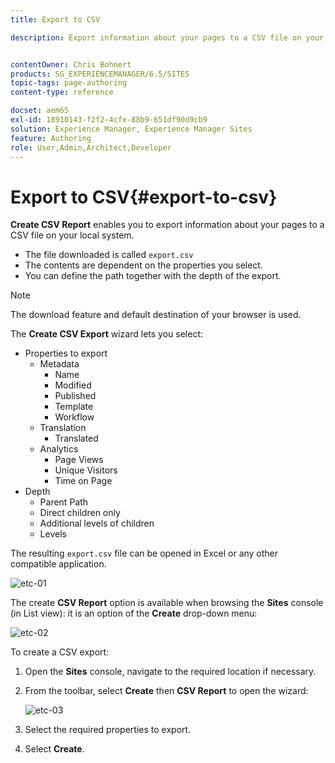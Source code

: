 ```yaml
---
title: Export to CSV

description: Export information about your pages to a CSV file on your local system


contentOwner: Chris Bohnert
products: SG_EXPERIENCEMANAGER/6.5/SITES
topic-tags: page-authoring
content-type: reference

docset: aem65
exl-id: 18910143-f2f2-4cfe-88b9-651df90d9cb9
solution: Experience Manager, Experience Manager Sites
feature: Authoring
role: User,Admin,Architect,Developer
---
```

# Export to CSV{#export-to-csv}

**Create CSV Report** enables you to export information about your pages to a CSV file on your local system.

* The file downloaded is called `export.csv`
* The contents are dependent on the properties you select.
* You can define the path together with the depth of the export.

>[!NOTE]
>
>The download feature and default destination of your browser is used.

The **Create CSV Export** wizard lets you select:

* Properties to export
    * Metadata
        * Name
        * Modified
        * Published
        * Template
        * Workflow
    * Translation
      * Translated
    * Analytics
        * Page Views
        * Unique Visitors
        * Time on Page
* Depth
    * Parent Path
    * Direct children only
    * Additional levels of children
    * Levels

The resulting `export.csv` file can be opened in Excel or any other compatible application.

![etc-01](assets/etc-01.png)

The create **CSV Report** option is available when browsing the **Sites** console (in List view): it is an option of the **Create** drop-down menu:

![etc-02](assets/etc-02.png)

To create a CSV export:

1. Open the **Sites** console, navigate to the required location if necessary.
1. From the toolbar, select **Create** then **CSV Report** to open the wizard:

   ![etc-03](assets/etc-03.png)

1. Select the required properties to export.
1. Select **Create**.
